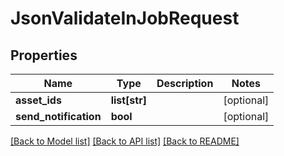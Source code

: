 # JsonValidateInJobRequest

## Properties
Name | Type | Description | Notes
------------ | ------------- | ------------- | -------------
**asset_ids** | **list[str]** |  | [optional] 
**send_notification** | **bool** |  | [optional] 

[[Back to Model list]](../README.md#documentation-for-models) [[Back to API list]](../README.md#documentation-for-api-endpoints) [[Back to README]](../README.md)


